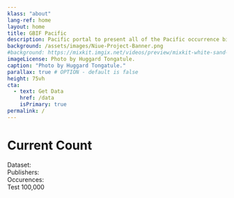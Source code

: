```yaml
---
klass: "about"
lang-ref: home
layout: home
title: GBIF Pacific
description: Pacific portal to present all of the Pacific occurrence biodiversity data available on GBIF.
background: /assets/images/Niue-Project-Banner.png
#background: https://mixkit.imgix.net/videos/preview/mixkit-white-sand-beach-and-palm-trees-1564-0.jpg?w=1200&h=630&fit=crop
imageLicense: Photo by Huggard Tongatule.
caption: "Photo by Huggard Tongatule."
parallax: true # OPTION - default is false
height: 75vh
cta:
  - text: Get Data
    href: /data
    isPrimary: true
permalink: /
---
```

# Current Count
Dataset: <span data-ajax-url="https://api.gbif.org/v1/network/3aee7756-565e-4dc5-b22c-f997fbd7105c/constituents?limit=0"></span>
<br>Publishers: <span data-ajax-url="https://api.gbif.org/v1/network/3aee7756-565e-4dc5-b22c-f997fbd7105c/organization?limit=0"></span>
<br>Occurences: <span data-ajax-url="https://api.gbif.org/v1/occurrence/search?networkKey=3aee7756-565e-4dc5-b22c-f997fbd7105c"></span>
<br> Test <span data-ajax-url="https://api.gbif.org/v1/organization?country=&limit=0&isEndorsed=true">100,000</span>

